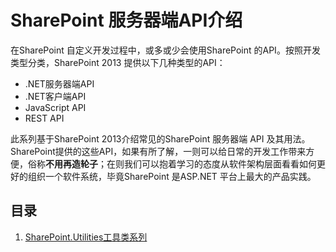 # SharePoint 服务器端API介绍
在SharePoint 自定义开发过程中，或多或少会使用SharePoint 的API。按照开发类型分类，SharePoint 2013 提供以下几种类型的API：

- .NET服务器端API
- .NET客户端API
- JavaScript API
- REST API

此系列基于SharePoint 2013介绍常见的SharePoint 服务器端 API 及其用法。SharePoint提供的这些API，如果有所了解，一则可以给日常的开发工作带来方便，俗称**不用再造轮子**；在则我们可以抱着学习的态度从软件架构层面看看如何更好的组织一个软件系统，毕竟SharePoint 是ASP.NET 平台上最大的产品实践。

## 目录
1. [SharePoint.Utilities工具类系列](sharepointutilities\README.md)


